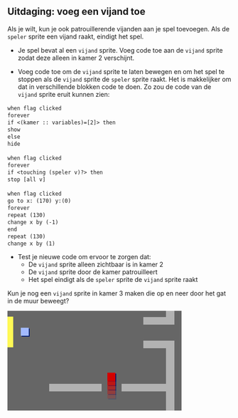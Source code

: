 ## Uitdaging: voeg een vijand toe

Als je wilt, kun je ook patrouillerende vijanden aan je spel toevoegen. Als de `speler` sprite een vijand raakt, eindigt het spel.

+ Je spel bevat al een `vijand` sprite. Voeg code toe aan de `vijand` sprite zodat deze alleen in kamer 2 verschijnt.

+ Voeg code toe om de `vijand` sprite te laten bewegen en om het spel te stoppen als de `vijand` sprite de `speler` sprite raakt. Het is makkelijker om dat in verschillende blokken code te doen. Zo zou de code van de `vijand` sprite eruit kunnen zien:

```blocks3
when flag clicked
forever
if <(kamer :: variables)=[2]> then
show
else
hide

when flag clicked
forever
if <touching (speler v)?> then
stop [all v]

when flag clicked
go to x: (170) y:(0)
forever
repeat (130)
change x by (-1)
end
repeat (130)
change x by (1)
```

+ Test je nieuwe code om ervoor te zorgen dat: 
    + De `vijand` sprite alleen zichtbaar is in kamer 2
    + De `vijand` sprite door de kamer patrouilleert
    + Het spel eindigt als de `speler` sprite de `vijand` sprite raakt

Kun je nog een `vijand` sprite in kamer 3 maken die op en neer door het gat in de muur beweegt?

![screenshot](images/world-enemy2.png)